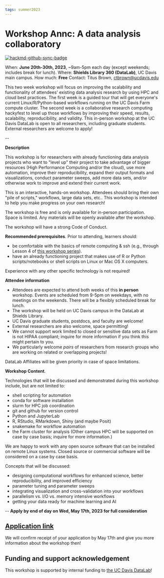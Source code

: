 ```yaml
---
tags: summer2023
---
```


# Workshop Annc: A data analysis collaboratory

[![hackmd-github-sync-badge](https://hackmd.io/ONG4bcrQSxi2kdR_ADTp2A/badge)](https://hackmd.io/ONG4bcrQSxi2kdR_ADTp2A)


When: **June 20th-30th, 2023**, ~9am-5pm each day (except weekends; includes break for lunch).
Where: **Shields Library 360 (DataLab)**, UC Davis main campus.
How much: **Free**
Contact: Titus Brown, ctbrown@ucdavis.edu

This two week workshop will focus on improving the scalability and functionality of attendees' existing data analysis research by using HPC and cloud best practices. The first week is a guided tour that will get everyone's current Linux/R/Python-based workflows running on the UC Davis Farm compute cluster. The second week is a collaborative research computing hackyfest to level up those workflows by improving their speed, results, scalability, reproducibility, and validity. This in-person workshop at the UC Davis DataLab is open to all researchers, including graduate students. External researchers are welcome to apply!

--

**Description**

This workshop is for researchers with already functioning data analysis projects who want to "level up" their project to take advantage of bigger resources (High Performance Computing and/or the cloud), use more automation, improve their reproducibility, expand their output formats and visualizations, conduct parameter sweeps, add more data sets, and/or otherwise work to improve and extend their current work.

This is an interactive, hands-on workshop. Attendees should bring their own "pile of scripts," workflows, large data sets, etc.. This workshop is intended to help you make progress on your own research!

The workshop is free and is only available for in-person participation. Space is limited. Any materials will be openly available after the workshop.

The workshop will have a strong Code of Conduct.

**Recommended prerequisites**. Prior to attending, learners should:
* be comfortable with the basics of remote computing & ssh (e.g., through Lesson 4 of [this workshop series](https://ngs-docs.github.io/2021-august-remote-computing/)).
* have an already functioning project that makes use of R or Python scripts/notebooks or shell scripts on Linux or Mac OS X computers.

Experience with any other specific technology is not required!

**Attendee information**
* Attendees are expected to attend both weeks of this **in person** workshop. Events are scheduled from 9-5pm on weekdays, with no meetings on the weekends. There will be a flexibly scheduled break for lunch.
* The workshop will be held on UC Davis campus in the DataLab at Shields Library.
* UC Davis graduate students, postdocs, and faculty are welcome!
* External researchers are also welcome, space permitting!
* We cannot support work limited to closed or sensitive data sets as Farm is not HIPAA compliant; inquire for more information if you think this might pertain to you.
* We particularly welcome _pairs_ of researchers from research groups who are working on related or overlapping projects!

DataLab Affiliates will be given priority in case of space limitations.

**Workshop Content**. 

Technologies that will be discussed and demonstrated during this workshop include, but are not limited to:
* shell scripting for automation
* conda for software installation
* slurm for HPC job coordination
* git and github for version control
* Python and JupyterLab
* R, RStudio, RMarkdown, Shiny (and maybe Posit)
* snakemake for workflow automation
* the Farm cluster for analysis (Other campus HPC will be supported on case by case basis; inquire for more information.)

We are happy to work with any open source software that can be installed on remote Linux systems. Closed source or commercial software will be considered on a case by case basis.

Concepts that will be discussed:
* designing computational workflows for enhanced science, better reproducibility, and improved efficiency
* parameter tuning and parameter sweeps
* integrating visualization and cross-validation into your workflows
* parallelism vs. I/O vs. memory intensive workflows
* getting your data ready for machine learning and AI

--
**Apply by end of day on Wed, May 17th, 2023 for full consideration**

## [Application link](https://docs.google.com/forms/d/e/1FAIpQLSfmDxtOB7iY_icNP6NJ-WCTCoLNqWkJrKAakd4CpxFbHrywVQ/viewform)

We will confirm receipt of your application by May 17th and give you more information about the workshop then!

## Funding and support acknowledgement

This workshop is supported by internal funding to [the UC Davis DataLab](https://datalab.ucdavis.edu/)!